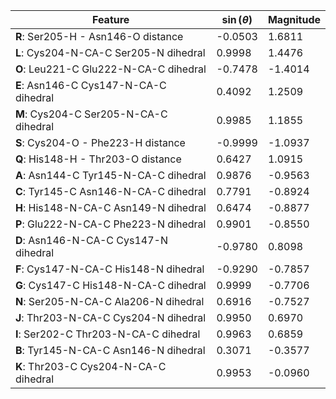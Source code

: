 | Feature | $\sin \left( \theta \right)$ | Magnitude |
|---------|------------|-----------|
| **R**: Ser205-H - Asn146-O distance | -0.0503 | 1.6811 |
| **L**: Cys204-N-CA-C Ser205-N dihedral | 0.9998 | 1.4476 |
| **O**: Leu221-C Glu222-N-CA-C dihedral | -0.7478 | -1.4014 |
| **E**: Asn146-C Cys147-N-CA-C dihedral | 0.4092 | 1.2509 |
| **M**: Cys204-C Ser205-N-CA-C dihedral | 0.9985 | 1.1855 |
| **S**: Cys204-O - Phe223-H distance | -0.9999 | -1.0937 |
| **Q**: His148-H - Thr203-O distance | 0.6427 | 1.0915 |
| **A**: Asn144-C Tyr145-N-CA-C dihedral | 0.9876 | -0.9563 |
| **C**: Tyr145-C Asn146-N-CA-C dihedral | 0.7791 | -0.8924 |
| **H**: His148-N-CA-C Asn149-N dihedral | 0.6474 | -0.8877 |
| **P**: Glu222-N-CA-C Phe223-N dihedral | 0.9901 | -0.8550 |
| **D**: Asn146-N-CA-C Cys147-N dihedral | -0.9780 | 0.8098 |
| **F**: Cys147-N-CA-C His148-N dihedral | -0.9290 | -0.7857 |
| **G**: Cys147-C His148-N-CA-C dihedral | 0.9999 | -0.7706 |
| **N**: Ser205-N-CA-C Ala206-N dihedral | 0.6916 | -0.7527 |
| **J**: Thr203-N-CA-C Cys204-N dihedral | 0.9950 | 0.6970 |
| **I**: Ser202-C Thr203-N-CA-C dihedral | 0.9963 | 0.6859 |
| **B**: Tyr145-N-CA-C Asn146-N dihedral | 0.3071 | -0.3577 |
| **K**: Thr203-C Cys204-N-CA-C dihedral | 0.9953 | -0.0960 |
